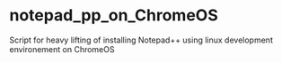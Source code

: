 # notepad_pp_on_ChromeOS
Script for heavy lifting of installing Notepad++ using linux development environement on ChromeOS
